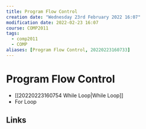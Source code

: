 ```yaml
---
title: Program Flow Control
creation date: "Wednesday 23rd February 2022 16:07"
modification date: 2022-02-23 16:07
course: COMP2011
tags: 
  - comp2011
  - COMP
aliases: [Program Flow Control, 20220223160733]
---
```


# Program Flow Control

- [[20220223160754 While Loop|While Loop]]
- For Loop

## Links
